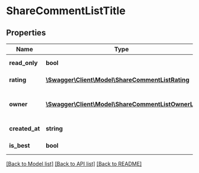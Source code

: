 # ShareCommentListTitle

## Properties
Name | Type | Description | Notes
------------ | ------------- | ------------- | -------------
**read_only** | **bool** | Is read only for this user | 
**rating** | [**\Swagger\Client\Model\ShareCommentListRating**](ShareCommentListRating.md) | Best reply rating | 
**owner** | [**\Swagger\Client\Model\ShareCommentListOwnerL3**](ShareCommentListOwnerL3.md) | Return owner of best reply object | 
**created_at** | **string** | Reply date of creation | 
**is_best** | **bool** | Is best reply | 

[[Back to Model list]](../README.md#documentation-for-models) [[Back to API list]](../README.md#documentation-for-api-endpoints) [[Back to README]](../README.md)


